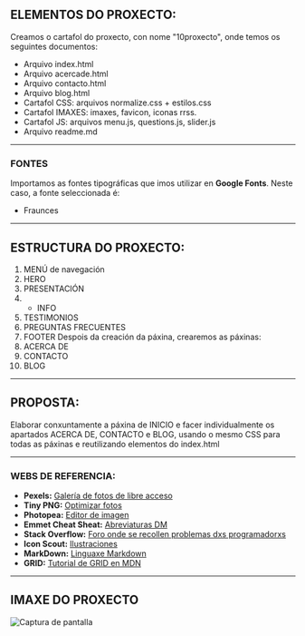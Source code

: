 ## ELEMENTOS DO PROXECTO:
Creamos o cartafol do proxecto, con nome "10proxecto", onde temos os seguintes documentos:
- Arquivo index.html
- Arquivo acercade.html
- Arquivo contacto.html
- Arquivo blog.html
- Cartafol CSS: arquivos normalize.css + estilos.css
- Cartafol IMAXES: imaxes, favicon, iconas rrss.
- Cartafol JS: arquivos menu.js, questions.js, slider.js
- Arquivo readme.md

---

### FONTES
 Importamos as fontes tipográficas que imos utilizar en **Google Fonts**. Neste caso, a fonte seleccionada é:
- Fraunces

---

## ESTRUCTURA DO PROXECTO:
1. MENÚ de navegación
2. HERO
3. PRESENTACIÓN
4. + INFO
5. TESTIMONIOS
6. PREGUNTAS FRECUENTES
7. FOOTER
Despois da creación da páxina, crearemos as páxinas:
8. ACERCA DE
9. CONTACTO
10. BLOG

---

## PROPOSTA:
Elaborar conxuntamente a páxina de INICIO e facer individualmente os apartados ACERCA DE, CONTACTO e BLOG, usando o mesmo CSS para todas as páxinas e reutilizando elementos do index.html

---

### WEBS DE REFERENCIA:
- **Pexels:** [Galería de fotos de libre acceso](https://www.pexels.com/es-es/)
- **Tiny PNG:** [Optimizar fotos](https://tinypng.com/)
- **Photopea:** [Editor de imagen](https://www.photopea.com/)
- **Emmet Cheat Sheat:** [Abreviaturas DM](https://docs.emmet.io/cheat-sheet/)
- **Stack Overflow:** [Foro onde se recollen problemas dxs programadorxs](https://stackoverflow.com/questions)
- **Icon Scout:** [Ilustraciones](https://iconscout.com/)
- **MarkDown:** [Linguaxe Markdown](https://markdown.es/)
- **GRID:** [Tutorial de GRID en MDN](https://developer.mozilla.org/en-US/docs/Web/CSS/CSS_grid_layout/Basic_concepts_of_grid_layout)

---

## IMAXE DO PROXECTO
![Captura de pantalla](./10proxecto.png)
